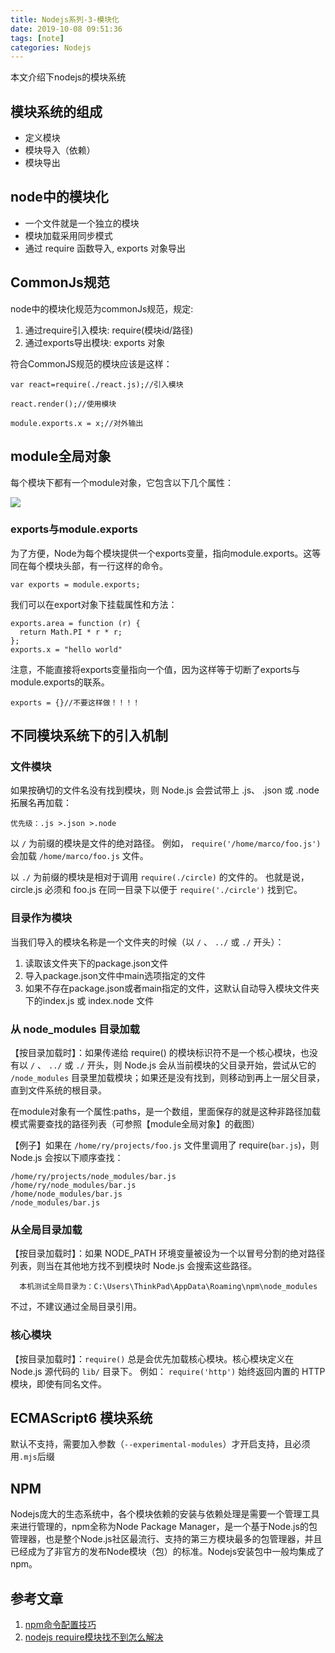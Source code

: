 ```yaml
---
title: Nodejs系列-3-模块化
date: 2019-10-08 09:51:36
tags: [note]
categories: Nodejs
---
```


本文介绍下nodejs的模块系统

<!-- more -->
## 模块系统的组成
- 定义模块
- 模块导入（依赖）
- 模块导出

## node中的模块化
- 一个文件就是一个独立的模块
- 模块加载采用同步模式
- 通过 require 函数导入, exports 对象导出


## CommonJs规范
node中的模块化规范为commonJs规范，规定:

1. 通过require引入模块: require(模块id/路径)
2. 通过exports导出模块: exports 对象

符合CommonJS规范的模块应该是这样：

    var react=require(./react.js);//引入模块
    
    react.render();//使用模块
    
    module.exports.x = x;//对外输出

## module全局对象
每个模块下都有一个module对象，它包含以下几个属性：

![](1.jpg)

### exports与module.exports

为了方便，Node为每个模块提供一个exports变量，指向module.exports。这等同在每个模块头部，有一行这样的命令。

 	var exports = module.exports;

我们可以在export对象下挂载属性和方法：

	exports.area = function (r) {
	  return Math.PI * r * r;
	};
	exports.x = "hello world"
注意，不能直接将exports变量指向一个值，因为这样等于切断了exports与module.exports的联系。

    exports = {}//不要这样做！！！！

## 不同模块系统下的引入机制
### 文件模块

如果按确切的文件名没有找到模块，则 Node.js 会尝试带上 .js、 .json 或 .node 拓展名再加载：

	优先级：.js >.json >.node

以 `/` 为前缀的模块是文件的绝对路径。 例如， `require('/home/marco/foo.js')` 会加载 `/home/marco/foo.js` 文件。

以 `./` 为前缀的模块是相对于调用 `require(./circle)` 的文件的。 也就是说， circle.js 必须和 foo.js 在同一目录下以便于 `require('./circle')` 找到它。

### 目录作为模块
当我们导入的模块名称是一个文件夹的时候（以 `/` 、 `../` 或 `./` 开头）：  

1. 读取该文件夹下的package.json文件
2. 导入package.json文件中main选项指定的文件
3. 如果不存在package.json或者main指定的文件，这默认自动导入模块文件夹下的index.js 或 index.node 文件

### 从 node_modules 目录加载
【按目录加载时】：如果传递给 require() 的模块标识符不是一个核心模块，也没有以  `/` 、 `../` 或 `./` 开头，则 Node.js 会从当前模块的父目录开始，尝试从它的 `/node_modules` 目录里加载模块；如果还是没有找到，则移动到再上一层父目录，直到文件系统的根目录。

在module对象有一个属性:paths，是一个数组，里面保存的就是这种非路径加载模式需要查找的路径列表（可参照【module全局对象】的截图）

【例子】如果在 `/home/ry/projects/foo.js` 文件里调用了 require(`bar.js`)，则 Node.js 会按以下顺序查找：
	
    /home/ry/projects/node_modules/bar.js
    /home/ry/node_modules/bar.js
    /home/node_modules/bar.js
    /node_modules/bar.js

### 从全局目录加载
【按目录加载时】：如果 NODE_PATH 环境变量被设为一个以冒号分割的绝对路径列表，则当在其他地方找不到模块时 Node.js 会搜索这些路径。

	  本机测试全局目录为：C:\Users\ThinkPad\AppData\Roaming\npm\node_modules

不过，不建议通过全局目录引用。

### 核心模块
【按目录加载时】：`require()` 总是会优先加载核心模块。核心模块定义在 Node.js 源代码的 `lib/` 目录下。
例如： `require('http')` 始终返回内置的 HTTP 模块，即使有同名文件。

## ECMAScript6 模块系统

默认不支持，需要加入参数（`--experimental-modules`）才开启支持，且必须用`.mjs`后缀

## NPM
Nodejs庞大的生态系统中，各个模块依赖的安装与依赖处理是需要一个管理工具来进行管理的，npm全称为Node Package Manager，是一个基于Node.js的包管理器，也是整个Node.js社区最流行、支持的第三方模块最多的包管理器，并且已经成为了非官方的发布Node模块（包）的标准。Nodejs安装包中一般均集成了npm。

## 参考文章
1. [npm命令配置技巧](https://www.jianshu.com/p/0f8ba68a04ec)
2. [nodejs require模块找不到怎么解决](https://jingyan.baidu.com/article/2d5afd6937ad7785a2e28e98.html)